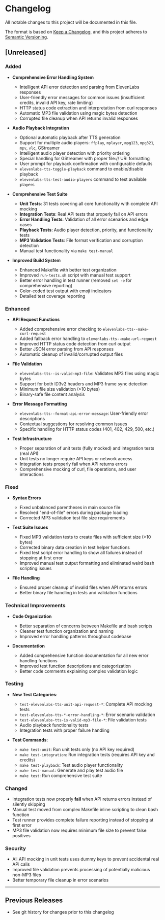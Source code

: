 # Changelog

All notable changes to this project will be documented in this file.

The format is based on [Keep a Changelog](https://keepachangelog.com/en/1.0.0/),
and this project adheres to [Semantic Versioning](https://semver.org/spec/v2.0.0.html).

## [Unreleased]

### Added
- **Comprehensive Error Handling System**
  - Intelligent API error detection and parsing from ElevenLabs responses
  - User-friendly error messages for common issues (insufficient credits, invalid API key, rate limiting)
  - HTTP status code extraction and interpretation from curl responses
  - Automatic MP3 file validation using magic bytes detection
  - Corrupted file cleanup when API returns invalid responses

- **Audio Playback Integration**
  - Optional automatic playback after TTS generation
  - Support for multiple audio players: `ffplay`, `mplayer`, `mpg123`, `mpg321`, `mpv`, `vlc`, GStreamer
  - Intelligent audio player detection with priority ordering
  - Special handling for GStreamer with proper file:// URI formatting
  - User prompt for playback confirmation with configurable defaults
  - `elevenlabs-tts-toggle-playback` command to enable/disable playback
  - `elevenlabs-tts-test-audio-players` command to test available players

- **Comprehensive Test Suite**
  - **Unit Tests**: 31 tests covering all core functionality with complete API mocking
  - **Integration Tests**: Real API tests that properly fail on API errors
  - **Error Handling Tests**: Validation of all error scenarios and edge cases
  - **Playback Tests**: Audio player detection, priority, and functionality tests
  - **MP3 Validation Tests**: File format verification and corruption detection
  - Manual test functionality via `make test-manual`

- **Improved Build System**
  - Enhanced Makefile with better test organization
  - Improved `run-tests.sh` script with manual test support
  - Better error handling in test runner (removed `set -e` for comprehensive reporting)
  - Color-coded test output with emoji indicators
  - Detailed test coverage reporting

### Enhanced
- **API Request Functions**
  - Added comprehensive error checking to `elevenlabs-tts--make-curl-request`
  - Added fallback error handling to `elevenlabs-tts--make-url-request`
  - Improved HTTP status code detection from curl output
  - Better JSON error parsing from API responses
  - Automatic cleanup of invalid/corrupted output files

- **File Validation**
  - `elevenlabs-tts--is-valid-mp3-file`: Validates MP3 files using magic bytes
  - Support for both ID3v2 headers and MP3 frame sync detection
  - Minimum file size validation (>10 bytes)
  - Binary-safe file content analysis

- **Error Message Formatting**
  - `elevenlabs-tts--format-api-error-message`: User-friendly error descriptions
  - Contextual suggestions for resolving common issues
  - Specific handling for HTTP status codes (401, 402, 429, 500, etc.)

- **Test Infrastructure**
  - Proper separation of unit tests (fully mocked) and integration tests (real API)
  - Unit tests no longer require API keys or network access
  - Integration tests properly fail when API returns errors
  - Comprehensive mocking of curl, file operations, and user interactions

### Fixed
- **Syntax Errors**
  - Fixed unbalanced parentheses in main source file
  - Resolved "end-of-file" errors during package loading
  - Corrected MP3 validation test file size requirements

- **Test Suite Issues**
  - Fixed MP3 validation tests to create files with sufficient size (>10 bytes)
  - Corrected binary data creation in test helper functions
  - Fixed test script error handling to show all failures instead of stopping at first error
  - Improved manual test output formatting and eliminated weird bash scripting issues

- **File Handling**
  - Ensured proper cleanup of invalid files when API returns errors
  - Better binary file handling in tests and validation functions

### Technical Improvements
- **Code Organization**
  - Better separation of concerns between Makefile and bash scripts
  - Cleaner test function organization and naming
  - Improved error handling patterns throughout codebase

- **Documentation**
  - Added comprehensive function documentation for all new error handling functions
  - Improved test function descriptions and categorization
  - Better code comments explaining complex validation logic

### Testing
- **New Test Categories**:
  - `test-elevenlabs-tts-unit-api-request-*`: Complete API mocking tests
  - `test-elevenlabs-tts-*-error-handling-*`: Error scenario validation
  - `test-elevenlabs-tts-is-valid-mp3-file-*`: File validation tests
  - Audio playback functionality tests
  - Integration tests with proper failure handling

- **Test Commands**:
  - `make test-unit`: Run unit tests only (no API key required)
  - `make test-integration`: Run integration tests (requires API key and credits)
  - `make test-playback`: Test audio player functionality
  - `make test-manual`: Generate and play test audio file
  - `make test`: Run comprehensive test suite

### Changed
- Integration tests now properly **fail** when API returns errors instead of silently skipping
- Manual test moved from complex Makefile inline scripting to clean bash function
- Test runner provides complete failure reporting instead of stopping at first error
- MP3 file validation now requires minimum file size to prevent false positives

### Security
- All API mocking in unit tests uses dummy keys to prevent accidental real API calls
- Improved file validation prevents processing of potentially malicious non-MP3 files
- Better temporary file cleanup in error scenarios

---

## Previous Releases
- See git history for changes prior to this changelog

